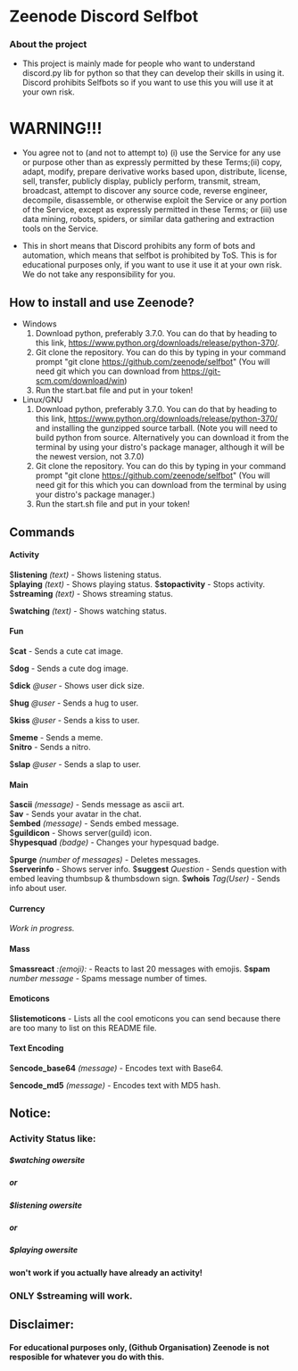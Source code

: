 # Zeenode Discord Selfbot

### About the project

- This project is mainly made for people who want to understand discord.py lib for python so that they can develop their skills in using it. Discord prohibits Selfbots so if you want to use this you will use it at your own risk.

# WARNING!!!

- You agree not to (and not to attempt to) (i) use the Service for any use or purpose other than as expressly permitted by these Terms;(ii) copy, adapt, modify, prepare derivative works based upon, distribute, license, sell, transfer, publicly display, publicly perform, transmit, stream, broadcast, attempt to discover any source code, reverse engineer, decompile, disassemble, or otherwise exploit the Service or any portion of the Service, except as expressly permitted in these Terms; or (iii) use data mining, robots, spiders, or similar data gathering and extraction tools on the Service.

- This in short means that Discord prohibits any form of bots and automation, which means that selfbot is prohibited by ToS. This is for educational purposes only, if you want to use it use it at your own risk. We do not take any responsibility for you.



## How to install and use Zeenode?
- Windows
    1. Download python, preferably 3.7.0. You can do that by heading to this link, https://www.python.org/downloads/release/python-370/. 
    2. Git clone the repository. You can do this by typing in your command prompt "git clone https://github.com/zeenode/selfbot" (You will need git which you can download from https://git-scm.com/download/win)
    3. Run the start.bat file and put in your token!
- Linux/GNU
    1. Download python, preferably 3.7.0. You can do that by heading to this link, https://www.python.org/downloads/release/python-370/ and installing the gunzipped source tarball. (Note you will need to build python from source. Alternatively you can download it from the terminal by using your distro's package manager, although it will be the newest version, not 3.7.0)
    2. Git clone the repository. You can do this by typing in your command prompt "git clone https://github.com/zeenode/selfbot" (You will need git for this which you can download from the terminal by using your distro's package manager.)
    3. Run the start.sh file and put in your token!
    












## Commands





#### Activity
$**listening** *(text)* - Shows listening status.                                                                              
$**playing** *(text)* - Shows playing status. 
$**stopactivity** - Stops activity.
$**streaming** *(text)* - Shows streaming status.

$**watching** *(text)* - Shows watching status. 





#### Fun



$**cat** - Sends a cute cat image.

$**dog** - Sends a cute dog image.

$**dick** *@user* - Shows user dick size.                                                                                

$**hug** *@user* - Sends a hug to user.

$**kiss** *@user* - Sends a kiss to user.                                                                            

$**meme** - Sends a meme.                                                                                             
$**nitro** - Sends a nitro.                                                                                           

$**slap** *@user* - Sends a slap to user.                                                                                 
                                                       

#### Main

$**ascii** *(message)* - Sends message as ascii art.                                                                      
$**av** - Sends your avatar in the chat.            
$**embed** *(message)* - Sends embed message.                                                                             
$**guildicon** - Shows server(guild) icon.     
$**hypesquad** *(badge)* - Changes your hypesquad badge.                                                                  

$**purge** *(number of messages)* - Deletes messages.                                                                    
$**serverinfo** - Shows server info.
$**suggest** *Question* - Sends question with embed leaving thumbsup & thumbsdown sign.
$**whois** *Tag(User)* - Sends info about user.
                                                                        




#### Currency
*Work in progress.*







#### Mass

$**massreact** *:(emoji):* - Reacts to last 20 messages with emojis.
$**spam** *number* *message* - Spams message number of times.




#### Emoticons

$**listemoticons** - Lists all the cool emoticons you can send because there are too many to list on this README file.




#### Text Encoding

$**encode_base64** *(message)* - Encodes text with Base64.                                                                  

$**encode_md5** *(message)* - Encodes text with MD5 hash.   












## Notice:

### Activity Status like:

##### $watching owersite

##### or

##### $listening owersite

##### or

##### $playing owersite

#### won't work if you actually have already an activity!

### ****ONLY**** $streaming will work.


## Disclaimer:

#### For educational purposes only, (Github Organisation) Zeenode is not resposible for whatever you do with this.
